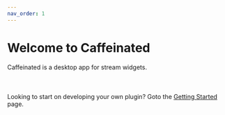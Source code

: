 ```yaml
---
nav_order: 1
---
```


# Welcome to Caffeinated

Caffeinated is a desktop app for stream widgets.  
<br>
<br>
<br>
Looking to start on developing your own plugin? Goto the [Getting Started](/caffeinated-sdk/development/getting-started) page.


<!-- Pad out the page a bit -->
<br>
<br>
<br>
<br>
<br>
<br>
<br>
<br>
<br>